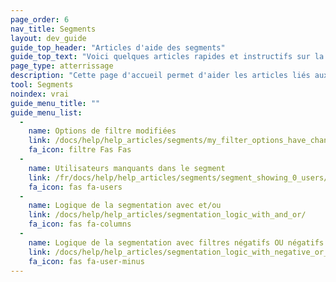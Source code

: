 ```yaml
---
page_order: 6
nav_title: Segments
layout: dev_guide
guide_top_header: "Articles d'aide des segments"
guide_top_text: "Voici quelques articles rapides et instructifs sur la clarification de la logique de segmentation et des questions de filtrage. <br><br> En savoir plus sur l'utilisation de la segmentation dans vos campagnes ou vos toiles de Braze dans notre section <a href='/docs/user_guide/engagement_tools/segments'>Segments</a>."
page_type: atterrissage
description: "Cette page d'accueil permet d'aider les articles liés aux problèmes courants de Segments."
tool: Segments
noindex: vrai
guide_menu_title: ""
guide_menu_list:
  - 
    name: Options de filtre modifiées
    link: /docs/help/help_articles/segments/my_filter_options_have_changed/
    fa_icon: filtre Fas Fas
  - 
    name: Utilisateurs manquants dans le segment
    link: /fr/docs/help/help_articles/segments/segment_showing_0_users/
    fa_icon: fas fa-users
  - 
    name: Logique de la segmentation avec et/ou
    link: /docs/help/help_articles/segmentation_logic_with_and_or/
    fa_icon: fas fa-columns
  - 
    name: Logique de la segmentation avec filtres négatifs OU négatifs
    link: /docs/help/help_articles/segmentation_logic_with_negative_or_filters/
    fa_icon: fas fa-user-minus
---
```


